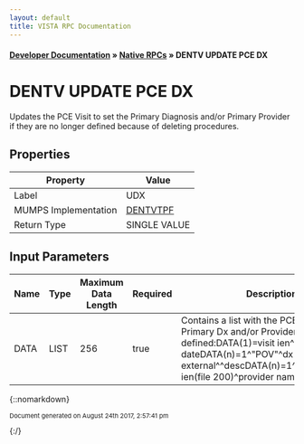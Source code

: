 ```yaml
---
layout: default
title: VISTA RPC Documentation
---
```


#### [Developer Documentation](../index) &#187; [Native RPCs](TableOfContents) &#187; DENTV UPDATE PCE DX<br/>
# DENTV UPDATE PCE DX

Updates the PCE Visit to set the Primary Diagnosis and/or Primary Provider if they are no longer defined because of deleting procedures.

## Properties

Property | Value
--- | ---
Label | UDX
MUMPS Implementation | [DENTVTPF](http://code.osehra.org/dox/Routine_DENTVTPF_source.html)
Return Type | SINGLE VALUE


## Input Parameters

Name | Type | Maximum Data Length | Required | Description
--- | --- | --- | --- | ---
DATA | LIST | 256 | true | Contains a list with the PCE Visit and Primary Dx and/or Provider defined:DATA(1)&#x3D;visit ien^visit dateDATA(n)&#x3D;1^&quot;POV&quot;^dx ien^dx external^^descDATA(n)&#x3D;1^&quot;PRV&quot;^provider ien(file 200)^provider name



{::nomarkdown} <br/><p style="font-size: 11px">Document generated on August 24th 2017, 2:57:41 pm</p>{:/}